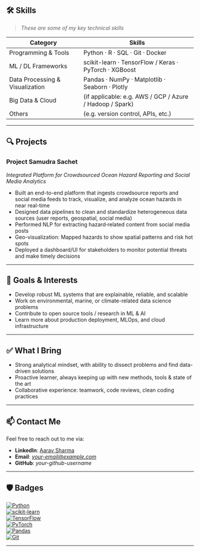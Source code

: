## 🛠 Skills

> *These are some of my key technical skills*

| Category | Skills |
|----------|--------|
| Programming & Tools | Python · R · SQL · Git · Docker |
| ML / DL Frameworks | scikit-learn · TensorFlow / Keras · PyTorch · XGBoost |
| Data Processing & Visualization | Pandas · NumPy · Matplotlib · Seaborn · Plotly |
| Big Data & Cloud | (if applicable: e.g. AWS / GCP / Azure / Hadoop / Spark) |
| Others | (e.g. version control, APIs, etc.) |

---

## 🔍 Projects

### **Project Samudra Sachet**  
*Integrated Platform for Crowdsourced Ocean Hazard Reporting and Social Media Analytics*

- Built an end-to-end platform that ingests crowdsource reports and social media feeds to track, visualize, and analyze ocean hazards in near real-time  
- Designed data pipelines to clean and standardize heterogeneous data sources (user reports, geospatial, social media)  
- Performed NLP for extracting hazard‐related content from social media posts  
- Geo-visualization: Mapped hazards to show spatial patterns and risk hot spots  
- Deployed a dashboard/UI for stakeholders to monitor potential threats and make timely decisions  

---

## 🎯 Goals & Interests

- Develop robust ML systems that are explainable, reliable, and scalable  
- Work on environmental, marine, or climate-related data science problems  
- Contribute to open source tools / research in ML & AI  
- Learn more about production deployment, MLOps, and cloud infrastructure  

---

## ✅ What I Bring

- Strong analytical mindset, with ability to dissect problems and find data-driven solutions  
- Proactive learner, always keeping up with new methods, tools & state of the art  
- Collaborative experience: teamwork, code reviews, clean coding practices  

---

## 📫 Contact Me

Feel free to reach out to me via:  
- **LinkedIn**: [Aarav Sharma](https://www.linkedin.com/in/aarav-sharma-a78413320/)  
- **Email**: *your-email@example.com*  
- **GitHub**: *your-github-username*

---

## 🛡 Badges

[![Python](https://img.shields.io/badge/Python-3.9+-blue)](https://www.python.org/)  
[![scikit-learn](https://img.shields.io/badge/scikit--learn-0.24-/-0.25-green)](https://scikit-learn.org/)  
[![TensorFlow](https://img.shields.io/badge/TensorFlow-2.x-orange)](https://www.tensorflow.org/)  
[![PyTorch](https://img.shields.io/badge/PyTorch-1.x-/-2.x-red)](https://pytorch.org/)  
[![Pandas](https://img.shields.io/badge/Pandas-data-analysis-/-manipulation-blueviolet)](https://pandas.pydata.org/)  
[![Git](https://img.shields.io/badge/Git-version_control-/-collaboration-black)](https://git-scm.com/)  

---
